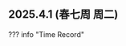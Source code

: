 ## 2025.4.1 (春七周 周二)
??? info "Time Record"
    <div>                        <script type="text/javascript">window.PlotlyConfig = {MathJaxConfig: 'local'};</script>
        <script charset="utf-8" src="https://cdn.plot.ly/plotly-2.35.2.min.js"></script>                <div id="cca145b2-5338-45f0-b765-13ab4119635a" class="plotly-graph-div" style="height:100%; width:100%;"></div>            <script type="text/javascript">                                    window.PLOTLYENV=window.PLOTLYENV || {};                                    if (document.getElementById("cca145b2-5338-45f0-b765-13ab4119635a")) {                    Plotly.newPlot(                        "cca145b2-5338-45f0-b765-13ab4119635a",                        [{"hovertemplate":"Mid: %{x}\u003cbr\u003e\u65f6\u957f: %{y} min\u003cbr\u003e\u5185\u5bb9: %{text}\u003cextra\u003e\u003c\u002fextra\u003e","marker":{"color":"LightSteelBlue"},"name":"\u6d3b\u52a8\u65f6\u957f\u002fmin","text":["\u82f1\u8bed\u542c\u529b","DB\u4f5c\u4e1a","\u4e8b\u52a1 \u80cc\u5355\u8bcd","DB\u4f5c\u4e1a","\u7ec3\u54e8\u7b1b","\u5403\u996d \u80cc\u5355\u8bcd \u4f4d\u79fb","\u8ba8\u8bba\u8bfe","\u4e0a\u8bfe DB\u4f5c\u4e1a","\u5403\u996d \u5237\u89c6\u9891 \u4f4d\u79fb","\u4e0a\u8bfe DB\u4f5c\u4e1a SRTP\u7acb\u9879PPT","\u4e0a\u8bfe CA\u5c55\u793a","\u5403\u996d \u4f4d\u79fb \u80cc\u5355\u8bcd","\u8bfb\u8bba\u6587","\u665a\u4f11","DB\u4f5c\u4e1a","\u6570\u5b66\u5efa\u6a21\u5b66\u4e60","\u8fd0\u52a8 \u4f4d\u79fb \u6253\u7535\u8bdd \u4e8b\u52a1","\u601d\u8003 \u51c6\u5907\u4e60\u6982pre"],"textposition":"none","x":["6:51","7:24","7:50","8:11","8:44","9:28","9:86","11:54","12:62","14:48","16:52","17:49","18:33","18:84","19:71","20:40","20:79","22:65"],"y":[33,32,21,19,48,40,76,100,36,177,70,43,46,57,37,19,60,151],"type":"bar"},{"hovertemplate":"Mid: %{x}\u003cbr\u003e\u65f6\u957f: %{text} min\u003cbr\u003e\u8d1f\u71b5\u503c: %{y}\u003cextra\u003e\u003c\u002fextra\u003e","marker":{"color":"lightgreen"},"mode":"lines+markers","name":"\u8d1f\u71b5\u503c","text":[33.0,32.0,21.0,19.0,48.0,40.0,76.0,100.0,36.0,177.0,70.0,43.0,46.0,57.0,37.0,19.0,60.0,151.0],"x":["6:51","7:24","7:50","8:11","8:44","9:28","9:86","11:54","12:62","14:48","16:52","17:49","18:33","18:84","19:71","20:40","20:79","22:65"],"y":[2.0,2.0,2.0,2.0,1.5,1.5,2.0,1.5,0.0,1.5,1.5,1.5,2.0,1.5,1.5,2.0,2.0,1.5],"yaxis":"y2","type":"scatter"}],                        {"title":{"text":"\u4eca\u65e5\u6d3b\u52a8\u65f6\u957f\u4e0e\u8d1f\u71b5\u503c"},"xaxis":{"title":{"text":"\u6d3b\u52a8\u65f6\u523b\u4e2d\u503c"}},"yaxis":{"title":{"text":"\u6d3b\u52a8\u65f6\u957f\u002fmin"}},"yaxis2":{"overlaying":"y","range":[0,4],"side":"right","title":{"text":"\u8d1f\u71b5\u503c"}},"template":{"data":{"histogram2dcontour":[{"type":"histogram2dcontour","colorbar":{"outlinewidth":0,"ticks":""},"colorscale":[[0.0,"#0d0887"],[0.1111111111111111,"#46039f"],[0.2222222222222222,"#7201a8"],[0.3333333333333333,"#9c179e"],[0.4444444444444444,"#bd3786"],[0.5555555555555556,"#d8576b"],[0.6666666666666666,"#ed7953"],[0.7777777777777778,"#fb9f3a"],[0.8888888888888888,"#fdca26"],[1.0,"#f0f921"]]}],"choropleth":[{"type":"choropleth","colorbar":{"outlinewidth":0,"ticks":""}}],"histogram2d":[{"type":"histogram2d","colorbar":{"outlinewidth":0,"ticks":""},"colorscale":[[0.0,"#0d0887"],[0.1111111111111111,"#46039f"],[0.2222222222222222,"#7201a8"],[0.3333333333333333,"#9c179e"],[0.4444444444444444,"#bd3786"],[0.5555555555555556,"#d8576b"],[0.6666666666666666,"#ed7953"],[0.7777777777777778,"#fb9f3a"],[0.8888888888888888,"#fdca26"],[1.0,"#f0f921"]]}],"heatmap":[{"type":"heatmap","colorbar":{"outlinewidth":0,"ticks":""},"colorscale":[[0.0,"#0d0887"],[0.1111111111111111,"#46039f"],[0.2222222222222222,"#7201a8"],[0.3333333333333333,"#9c179e"],[0.4444444444444444,"#bd3786"],[0.5555555555555556,"#d8576b"],[0.6666666666666666,"#ed7953"],[0.7777777777777778,"#fb9f3a"],[0.8888888888888888,"#fdca26"],[1.0,"#f0f921"]]}],"heatmapgl":[{"type":"heatmapgl","colorbar":{"outlinewidth":0,"ticks":""},"colorscale":[[0.0,"#0d0887"],[0.1111111111111111,"#46039f"],[0.2222222222222222,"#7201a8"],[0.3333333333333333,"#9c179e"],[0.4444444444444444,"#bd3786"],[0.5555555555555556,"#d8576b"],[0.6666666666666666,"#ed7953"],[0.7777777777777778,"#fb9f3a"],[0.8888888888888888,"#fdca26"],[1.0,"#f0f921"]]}],"contourcarpet":[{"type":"contourcarpet","colorbar":{"outlinewidth":0,"ticks":""}}],"contour":[{"type":"contour","colorbar":{"outlinewidth":0,"ticks":""},"colorscale":[[0.0,"#0d0887"],[0.1111111111111111,"#46039f"],[0.2222222222222222,"#7201a8"],[0.3333333333333333,"#9c179e"],[0.4444444444444444,"#bd3786"],[0.5555555555555556,"#d8576b"],[0.6666666666666666,"#ed7953"],[0.7777777777777778,"#fb9f3a"],[0.8888888888888888,"#fdca26"],[1.0,"#f0f921"]]}],"surface":[{"type":"surface","colorbar":{"outlinewidth":0,"ticks":""},"colorscale":[[0.0,"#0d0887"],[0.1111111111111111,"#46039f"],[0.2222222222222222,"#7201a8"],[0.3333333333333333,"#9c179e"],[0.4444444444444444,"#bd3786"],[0.5555555555555556,"#d8576b"],[0.6666666666666666,"#ed7953"],[0.7777777777777778,"#fb9f3a"],[0.8888888888888888,"#fdca26"],[1.0,"#f0f921"]]}],"mesh3d":[{"type":"mesh3d","colorbar":{"outlinewidth":0,"ticks":""}}],"scatter":[{"fillpattern":{"fillmode":"overlay","size":10,"solidity":0.2},"type":"scatter"}],"parcoords":[{"type":"parcoords","line":{"colorbar":{"outlinewidth":0,"ticks":""}}}],"scatterpolargl":[{"type":"scatterpolargl","marker":{"colorbar":{"outlinewidth":0,"ticks":""}}}],"bar":[{"error_x":{"color":"#2a3f5f"},"error_y":{"color":"#2a3f5f"},"marker":{"line":{"color":"#E5ECF6","width":0.5},"pattern":{"fillmode":"overlay","size":10,"solidity":0.2}},"type":"bar"}],"scattergeo":[{"type":"scattergeo","marker":{"colorbar":{"outlinewidth":0,"ticks":""}}}],"scatterpolar":[{"type":"scatterpolar","marker":{"colorbar":{"outlinewidth":0,"ticks":""}}}],"histogram":[{"marker":{"pattern":{"fillmode":"overlay","size":10,"solidity":0.2}},"type":"histogram"}],"scattergl":[{"type":"scattergl","marker":{"colorbar":{"outlinewidth":0,"ticks":""}}}],"scatter3d":[{"type":"scatter3d","line":{"colorbar":{"outlinewidth":0,"ticks":""}},"marker":{"colorbar":{"outlinewidth":0,"ticks":""}}}],"scattermapbox":[{"type":"scattermapbox","marker":{"colorbar":{"outlinewidth":0,"ticks":""}}}],"scatterternary":[{"type":"scatterternary","marker":{"colorbar":{"outlinewidth":0,"ticks":""}}}],"scattercarpet":[{"type":"scattercarpet","marker":{"colorbar":{"outlinewidth":0,"ticks":""}}}],"carpet":[{"aaxis":{"endlinecolor":"#2a3f5f","gridcolor":"white","linecolor":"white","minorgridcolor":"white","startlinecolor":"#2a3f5f"},"baxis":{"endlinecolor":"#2a3f5f","gridcolor":"white","linecolor":"white","minorgridcolor":"white","startlinecolor":"#2a3f5f"},"type":"carpet"}],"table":[{"cells":{"fill":{"color":"#EBF0F8"},"line":{"color":"white"}},"header":{"fill":{"color":"#C8D4E3"},"line":{"color":"white"}},"type":"table"}],"barpolar":[{"marker":{"line":{"color":"#E5ECF6","width":0.5},"pattern":{"fillmode":"overlay","size":10,"solidity":0.2}},"type":"barpolar"}],"pie":[{"automargin":true,"type":"pie"}]},"layout":{"autotypenumbers":"strict","colorway":["#636efa","#EF553B","#00cc96","#ab63fa","#FFA15A","#19d3f3","#FF6692","#B6E880","#FF97FF","#FECB52"],"font":{"color":"#2a3f5f"},"hovermode":"closest","hoverlabel":{"align":"left"},"paper_bgcolor":"white","plot_bgcolor":"#E5ECF6","polar":{"bgcolor":"#E5ECF6","angularaxis":{"gridcolor":"white","linecolor":"white","ticks":""},"radialaxis":{"gridcolor":"white","linecolor":"white","ticks":""}},"ternary":{"bgcolor":"#E5ECF6","aaxis":{"gridcolor":"white","linecolor":"white","ticks":""},"baxis":{"gridcolor":"white","linecolor":"white","ticks":""},"caxis":{"gridcolor":"white","linecolor":"white","ticks":""}},"coloraxis":{"colorbar":{"outlinewidth":0,"ticks":""}},"colorscale":{"sequential":[[0.0,"#0d0887"],[0.1111111111111111,"#46039f"],[0.2222222222222222,"#7201a8"],[0.3333333333333333,"#9c179e"],[0.4444444444444444,"#bd3786"],[0.5555555555555556,"#d8576b"],[0.6666666666666666,"#ed7953"],[0.7777777777777778,"#fb9f3a"],[0.8888888888888888,"#fdca26"],[1.0,"#f0f921"]],"sequentialminus":[[0.0,"#0d0887"],[0.1111111111111111,"#46039f"],[0.2222222222222222,"#7201a8"],[0.3333333333333333,"#9c179e"],[0.4444444444444444,"#bd3786"],[0.5555555555555556,"#d8576b"],[0.6666666666666666,"#ed7953"],[0.7777777777777778,"#fb9f3a"],[0.8888888888888888,"#fdca26"],[1.0,"#f0f921"]],"diverging":[[0,"#8e0152"],[0.1,"#c51b7d"],[0.2,"#de77ae"],[0.3,"#f1b6da"],[0.4,"#fde0ef"],[0.5,"#f7f7f7"],[0.6,"#e6f5d0"],[0.7,"#b8e186"],[0.8,"#7fbc41"],[0.9,"#4d9221"],[1,"#276419"]]},"xaxis":{"gridcolor":"white","linecolor":"white","ticks":"","title":{"standoff":15},"zerolinecolor":"white","automargin":true,"zerolinewidth":2},"yaxis":{"gridcolor":"white","linecolor":"white","ticks":"","title":{"standoff":15},"zerolinecolor":"white","automargin":true,"zerolinewidth":2},"scene":{"xaxis":{"backgroundcolor":"#E5ECF6","gridcolor":"white","linecolor":"white","showbackground":true,"ticks":"","zerolinecolor":"white","gridwidth":2},"yaxis":{"backgroundcolor":"#E5ECF6","gridcolor":"white","linecolor":"white","showbackground":true,"ticks":"","zerolinecolor":"white","gridwidth":2},"zaxis":{"backgroundcolor":"#E5ECF6","gridcolor":"white","linecolor":"white","showbackground":true,"ticks":"","zerolinecolor":"white","gridwidth":2}},"shapedefaults":{"line":{"color":"#2a3f5f"}},"annotationdefaults":{"arrowcolor":"#2a3f5f","arrowhead":0,"arrowwidth":1},"geo":{"bgcolor":"white","landcolor":"#E5ECF6","subunitcolor":"white","showland":true,"showlakes":true,"lakecolor":"white"},"title":{"x":0.05},"mapbox":{"style":"light"}}}},                        {"responsive": true}                    )                };                            </script>        </div>


??? info "Daily Tasks"
    - [x] 运动
    - [x] 练习哨笛
    - [x] CET-6 听力
    - [x] 课内任务 2/3
    - [x] 背单词 1/2
    - [ ] 数学建模学习 2J (33%) 

## 2025.3.2 (周三)
??? info "Time Record"
    <div>                        <script type="text/javascript">window.PlotlyConfig = {MathJaxConfig: 'local'};</script>
        <script charset="utf-8" src="https://cdn.plot.ly/plotly-2.35.2.min.js"></script>                <div id="dd5e4992-20b5-47de-bc49-8d2aab448d0f" class="plotly-graph-div" style="height:100%; width:100%;"></div>            <script type="text/javascript">                                    window.PLOTLYENV=window.PLOTLYENV || {};                                    if (document.getElementById("dd5e4992-20b5-47de-bc49-8d2aab448d0f")) {                    Plotly.newPlot(                        "dd5e4992-20b5-47de-bc49-8d2aab448d0f",                        [{"hovertemplate":"Mid: %{x}\u003cbr\u003e\u65f6\u957f: %{y} min\u003cbr\u003e\u5185\u5bb9: %{text}\u003cextra\u003e\u003c\u002fextra\u003e","marker":{"color":"LightSteelBlue"},"name":"\u6d3b\u52a8\u65f6\u957f\u002fmin","text":["\u7ec3\u54e8\u7b1b","\u5403\u996d \u5237\u89c6\u9891","DBlab5","DBlab5 \u51c6\u5907\u4e60\u6982\u5c55\u793a","\u4e8b\u52a1\uff0c\u5237\u89c6\u9891","\u5403\u996d \u5237\u89c6\u9891 \u4e8b\u52a1 \u4f4d\u79fb","\u4e0a\u8bfe DBlab\u62a5\u544a \u51c6\u5907\u8bba\u6587\u5206\u4eab","\u8fd0\u52a8 \u4f4d\u79fb","\u5237\u89c6\u9891","\u5403\u996d \u5237\u89c6\u9891 \u4f4d\u79fb","\u4e0a\u8bfe \u542c\u5176\u4ed6\u540c\u5b66\u7684\"\u4eba\u751f\u68a6\u60f3\"\u5c55\u793a \u81ea\u5df1\u5c55\u793a \u4f4d\u79fb \u6253\u7535\u8bdd \u51c6\u5907\u8bba\u6587\u5206\u4eab","\u51c6\u5907\u8bba\u6587\u5206\u4eab","\u7ec3\u54e8\u7b1b","\u5237\u89c6\u9891 \u67e5\u8d44\u6599","\u5237\u89c6\u9891 \u67e5\u8d44\u6599"],"textposition":"none","x":["7:59","8:42","8:93","10:58","11:66","12:63","14:51","15:84","16:87","18:28","19:74","21:85","23:25","23:62","24:57"],"y":[55,33,68,102,34,81,134,52,74,48,163,99,22,53,57],"type":"bar"},{"hovertemplate":"Mid: %{x}\u003cbr\u003e\u65f6\u957f: %{text} min\u003cbr\u003e\u8d1f\u71b5\u503c: %{y}\u003cextra\u003e\u003c\u002fextra\u003e","marker":{"color":"lightgreen"},"mode":"lines+markers","name":"\u8d1f\u71b5\u503c","text":[55.0,33.0,68.0,102.0,34.0,81.0,134.0,52.0,74.0,48.0,163.0,99.0,22.0,53.0,57.0],"x":["7:59","8:42","8:93","10:58","11:66","12:63","14:51","15:84","16:87","18:28","19:74","21:85","23:25","23:62","24:57"],"y":[1.5,0.0,2.0,2.0,0.0,0.0,1.5,1.5,0.0,0.0,1.0,2.0,1.5,1.0,1.0],"yaxis":"y2","type":"scatter"}],                        {"title":{"text":"\u4eca\u65e5\u6d3b\u52a8\u65f6\u957f\u4e0e\u8d1f\u71b5\u503c"},"xaxis":{"title":{"text":"\u6d3b\u52a8\u65f6\u523b\u4e2d\u503c"}},"yaxis":{"title":{"text":"\u6d3b\u52a8\u65f6\u957f\u002fmin"}},"yaxis2":{"overlaying":"y","range":[0,4],"side":"right","title":{"text":"\u8d1f\u71b5\u503c"}},"template":{"data":{"histogram2dcontour":[{"type":"histogram2dcontour","colorbar":{"outlinewidth":0,"ticks":""},"colorscale":[[0.0,"#0d0887"],[0.1111111111111111,"#46039f"],[0.2222222222222222,"#7201a8"],[0.3333333333333333,"#9c179e"],[0.4444444444444444,"#bd3786"],[0.5555555555555556,"#d8576b"],[0.6666666666666666,"#ed7953"],[0.7777777777777778,"#fb9f3a"],[0.8888888888888888,"#fdca26"],[1.0,"#f0f921"]]}],"choropleth":[{"type":"choropleth","colorbar":{"outlinewidth":0,"ticks":""}}],"histogram2d":[{"type":"histogram2d","colorbar":{"outlinewidth":0,"ticks":""},"colorscale":[[0.0,"#0d0887"],[0.1111111111111111,"#46039f"],[0.2222222222222222,"#7201a8"],[0.3333333333333333,"#9c179e"],[0.4444444444444444,"#bd3786"],[0.5555555555555556,"#d8576b"],[0.6666666666666666,"#ed7953"],[0.7777777777777778,"#fb9f3a"],[0.8888888888888888,"#fdca26"],[1.0,"#f0f921"]]}],"heatmap":[{"type":"heatmap","colorbar":{"outlinewidth":0,"ticks":""},"colorscale":[[0.0,"#0d0887"],[0.1111111111111111,"#46039f"],[0.2222222222222222,"#7201a8"],[0.3333333333333333,"#9c179e"],[0.4444444444444444,"#bd3786"],[0.5555555555555556,"#d8576b"],[0.6666666666666666,"#ed7953"],[0.7777777777777778,"#fb9f3a"],[0.8888888888888888,"#fdca26"],[1.0,"#f0f921"]]}],"heatmapgl":[{"type":"heatmapgl","colorbar":{"outlinewidth":0,"ticks":""},"colorscale":[[0.0,"#0d0887"],[0.1111111111111111,"#46039f"],[0.2222222222222222,"#7201a8"],[0.3333333333333333,"#9c179e"],[0.4444444444444444,"#bd3786"],[0.5555555555555556,"#d8576b"],[0.6666666666666666,"#ed7953"],[0.7777777777777778,"#fb9f3a"],[0.8888888888888888,"#fdca26"],[1.0,"#f0f921"]]}],"contourcarpet":[{"type":"contourcarpet","colorbar":{"outlinewidth":0,"ticks":""}}],"contour":[{"type":"contour","colorbar":{"outlinewidth":0,"ticks":""},"colorscale":[[0.0,"#0d0887"],[0.1111111111111111,"#46039f"],[0.2222222222222222,"#7201a8"],[0.3333333333333333,"#9c179e"],[0.4444444444444444,"#bd3786"],[0.5555555555555556,"#d8576b"],[0.6666666666666666,"#ed7953"],[0.7777777777777778,"#fb9f3a"],[0.8888888888888888,"#fdca26"],[1.0,"#f0f921"]]}],"surface":[{"type":"surface","colorbar":{"outlinewidth":0,"ticks":""},"colorscale":[[0.0,"#0d0887"],[0.1111111111111111,"#46039f"],[0.2222222222222222,"#7201a8"],[0.3333333333333333,"#9c179e"],[0.4444444444444444,"#bd3786"],[0.5555555555555556,"#d8576b"],[0.6666666666666666,"#ed7953"],[0.7777777777777778,"#fb9f3a"],[0.8888888888888888,"#fdca26"],[1.0,"#f0f921"]]}],"mesh3d":[{"type":"mesh3d","colorbar":{"outlinewidth":0,"ticks":""}}],"scatter":[{"fillpattern":{"fillmode":"overlay","size":10,"solidity":0.2},"type":"scatter"}],"parcoords":[{"type":"parcoords","line":{"colorbar":{"outlinewidth":0,"ticks":""}}}],"scatterpolargl":[{"type":"scatterpolargl","marker":{"colorbar":{"outlinewidth":0,"ticks":""}}}],"bar":[{"error_x":{"color":"#2a3f5f"},"error_y":{"color":"#2a3f5f"},"marker":{"line":{"color":"#E5ECF6","width":0.5},"pattern":{"fillmode":"overlay","size":10,"solidity":0.2}},"type":"bar"}],"scattergeo":[{"type":"scattergeo","marker":{"colorbar":{"outlinewidth":0,"ticks":""}}}],"scatterpolar":[{"type":"scatterpolar","marker":{"colorbar":{"outlinewidth":0,"ticks":""}}}],"histogram":[{"marker":{"pattern":{"fillmode":"overlay","size":10,"solidity":0.2}},"type":"histogram"}],"scattergl":[{"type":"scattergl","marker":{"colorbar":{"outlinewidth":0,"ticks":""}}}],"scatter3d":[{"type":"scatter3d","line":{"colorbar":{"outlinewidth":0,"ticks":""}},"marker":{"colorbar":{"outlinewidth":0,"ticks":""}}}],"scattermapbox":[{"type":"scattermapbox","marker":{"colorbar":{"outlinewidth":0,"ticks":""}}}],"scatterternary":[{"type":"scatterternary","marker":{"colorbar":{"outlinewidth":0,"ticks":""}}}],"scattercarpet":[{"type":"scattercarpet","marker":{"colorbar":{"outlinewidth":0,"ticks":""}}}],"carpet":[{"aaxis":{"endlinecolor":"#2a3f5f","gridcolor":"white","linecolor":"white","minorgridcolor":"white","startlinecolor":"#2a3f5f"},"baxis":{"endlinecolor":"#2a3f5f","gridcolor":"white","linecolor":"white","minorgridcolor":"white","startlinecolor":"#2a3f5f"},"type":"carpet"}],"table":[{"cells":{"fill":{"color":"#EBF0F8"},"line":{"color":"white"}},"header":{"fill":{"color":"#C8D4E3"},"line":{"color":"white"}},"type":"table"}],"barpolar":[{"marker":{"line":{"color":"#E5ECF6","width":0.5},"pattern":{"fillmode":"overlay","size":10,"solidity":0.2}},"type":"barpolar"}],"pie":[{"automargin":true,"type":"pie"}]},"layout":{"autotypenumbers":"strict","colorway":["#636efa","#EF553B","#00cc96","#ab63fa","#FFA15A","#19d3f3","#FF6692","#B6E880","#FF97FF","#FECB52"],"font":{"color":"#2a3f5f"},"hovermode":"closest","hoverlabel":{"align":"left"},"paper_bgcolor":"white","plot_bgcolor":"#E5ECF6","polar":{"bgcolor":"#E5ECF6","angularaxis":{"gridcolor":"white","linecolor":"white","ticks":""},"radialaxis":{"gridcolor":"white","linecolor":"white","ticks":""}},"ternary":{"bgcolor":"#E5ECF6","aaxis":{"gridcolor":"white","linecolor":"white","ticks":""},"baxis":{"gridcolor":"white","linecolor":"white","ticks":""},"caxis":{"gridcolor":"white","linecolor":"white","ticks":""}},"coloraxis":{"colorbar":{"outlinewidth":0,"ticks":""}},"colorscale":{"sequential":[[0.0,"#0d0887"],[0.1111111111111111,"#46039f"],[0.2222222222222222,"#7201a8"],[0.3333333333333333,"#9c179e"],[0.4444444444444444,"#bd3786"],[0.5555555555555556,"#d8576b"],[0.6666666666666666,"#ed7953"],[0.7777777777777778,"#fb9f3a"],[0.8888888888888888,"#fdca26"],[1.0,"#f0f921"]],"sequentialminus":[[0.0,"#0d0887"],[0.1111111111111111,"#46039f"],[0.2222222222222222,"#7201a8"],[0.3333333333333333,"#9c179e"],[0.4444444444444444,"#bd3786"],[0.5555555555555556,"#d8576b"],[0.6666666666666666,"#ed7953"],[0.7777777777777778,"#fb9f3a"],[0.8888888888888888,"#fdca26"],[1.0,"#f0f921"]],"diverging":[[0,"#8e0152"],[0.1,"#c51b7d"],[0.2,"#de77ae"],[0.3,"#f1b6da"],[0.4,"#fde0ef"],[0.5,"#f7f7f7"],[0.6,"#e6f5d0"],[0.7,"#b8e186"],[0.8,"#7fbc41"],[0.9,"#4d9221"],[1,"#276419"]]},"xaxis":{"gridcolor":"white","linecolor":"white","ticks":"","title":{"standoff":15},"zerolinecolor":"white","automargin":true,"zerolinewidth":2},"yaxis":{"gridcolor":"white","linecolor":"white","ticks":"","title":{"standoff":15},"zerolinecolor":"white","automargin":true,"zerolinewidth":2},"scene":{"xaxis":{"backgroundcolor":"#E5ECF6","gridcolor":"white","linecolor":"white","showbackground":true,"ticks":"","zerolinecolor":"white","gridwidth":2},"yaxis":{"backgroundcolor":"#E5ECF6","gridcolor":"white","linecolor":"white","showbackground":true,"ticks":"","zerolinecolor":"white","gridwidth":2},"zaxis":{"backgroundcolor":"#E5ECF6","gridcolor":"white","linecolor":"white","showbackground":true,"ticks":"","zerolinecolor":"white","gridwidth":2}},"shapedefaults":{"line":{"color":"#2a3f5f"}},"annotationdefaults":{"arrowcolor":"#2a3f5f","arrowhead":0,"arrowwidth":1},"geo":{"bgcolor":"white","landcolor":"#E5ECF6","subunitcolor":"white","showland":true,"showlakes":true,"lakecolor":"white"},"title":{"x":0.05},"mapbox":{"style":"light"}}}},                        {"responsive": true}                    )                };                            </script>        </div>


## 2025.4.21 (夏二周 周一)
??? info "Time Record"
    <div>                        <script type="text/javascript">window.PlotlyConfig = {MathJaxConfig: 'local'};</script>
        <script charset="utf-8" src="https://cdn.plot.ly/plotly-2.35.2.min.js"></script>                <div id="aeaad963-3407-4dd5-b706-39a1721b4be7" class="plotly-graph-div" style="height:100%; width:100%;"></div>            <script type="text/javascript">                                    window.PLOTLYENV=window.PLOTLYENV || {};                                    if (document.getElementById("aeaad963-3407-4dd5-b706-39a1721b4be7")) {                    Plotly.newPlot(                        "aeaad963-3407-4dd5-b706-39a1721b4be7",                        [{"hovertemplate":"Mid: %{x}\u003cbr\u003e\u65f6\u957f: %{y} min\u003cbr\u003e\u5185\u5bb9: %{text}\u003cextra\u003e\u003c\u002fextra\u003e","marker":{"color":"LightSteelBlue"},"name":"\u6d3b\u52a8\u65f6\u957f\u002fmin","text":["\u5403\u996d \u5237\u89c6\u9891 \u4f4d\u79fb","\u4e0a\u6e38\u6cf3\u8bfe \u4f4d\u79fb","\u4e0a\u8bfe \u5b66git","\u5403\u996d \u5237\u89c6\u9891 \u4f4d\u79fb","\u6574\u7406\u6587\u4ef6","\u4e8b\u52a1 \u80cc\u5355\u8bcd","\u5348\u4f11","DB\u590d\u4e60 \u5b66\u4e60\u4e8b\u52a1","\u5403\u996d \u80cc\u5355\u8bcd","DB\u590d\u4e60 \u542c\u97f3\u4e50","DB\u590d\u4e60 \u63a2\u7d22react","\u5b66\u4e60js","DB\u590d\u4e60","\u7ec3\u4e60\u62c7\u6307\u7434","\u5b66\u4e60react","\u7814\u7a76b\u7ad9\u89c6\u9891\u4e0b\u8f7d"],"textposition":"none","x":["7:39","8:55","10:71","12:77","14:6","14:14","15:41","17:39","18:30","18:82","19:79","20:66","21:37","21:56","22:25","22:83"],"y":[44,108,163,90,8,9,165,70,31,74,39,55,9,29,28,88],"type":"bar"},{"hovertemplate":"Mid: %{x}\u003cbr\u003e\u65f6\u957f: %{text} min\u003cbr\u003e\u8d1f\u71b5\u503c: %{y}\u003cextra\u003e\u003c\u002fextra\u003e","marker":{"color":"lightgreen"},"mode":"lines+markers","name":"\u8d1f\u71b5\u503c","text":[44.0,108.0,163.0,90.0,8.0,9.0,165.0,70.0,31.0,74.0,39.0,55.0,9.0,29.0,28.0,88.0],"x":["7:39","8:55","10:71","12:77","14:6","14:14","15:41","17:39","18:30","18:82","19:79","20:66","21:37","21:56","22:25","22:83"],"y":[0.5,2.0,1.5,0.0,2.0,2.0,0.5,1.5,2.0,2.0,2.0,1.5,2.0,1.5,1.5,1.5],"yaxis":"y2","type":"scatter"}],                        {"title":{"text":"\u4eca\u65e5\u6d3b\u52a8\u65f6\u957f\u4e0e\u8d1f\u71b5\u503c"},"xaxis":{"title":{"text":"\u6d3b\u52a8\u65f6\u523b\u4e2d\u503c"}},"yaxis":{"title":{"text":"\u6d3b\u52a8\u65f6\u957f\u002fmin"}},"yaxis2":{"overlaying":"y","range":[0,4],"side":"right","title":{"text":"\u8d1f\u71b5\u503c"}},"template":{"data":{"histogram2dcontour":[{"type":"histogram2dcontour","colorbar":{"outlinewidth":0,"ticks":""},"colorscale":[[0.0,"#0d0887"],[0.1111111111111111,"#46039f"],[0.2222222222222222,"#7201a8"],[0.3333333333333333,"#9c179e"],[0.4444444444444444,"#bd3786"],[0.5555555555555556,"#d8576b"],[0.6666666666666666,"#ed7953"],[0.7777777777777778,"#fb9f3a"],[0.8888888888888888,"#fdca26"],[1.0,"#f0f921"]]}],"choropleth":[{"type":"choropleth","colorbar":{"outlinewidth":0,"ticks":""}}],"histogram2d":[{"type":"histogram2d","colorbar":{"outlinewidth":0,"ticks":""},"colorscale":[[0.0,"#0d0887"],[0.1111111111111111,"#46039f"],[0.2222222222222222,"#7201a8"],[0.3333333333333333,"#9c179e"],[0.4444444444444444,"#bd3786"],[0.5555555555555556,"#d8576b"],[0.6666666666666666,"#ed7953"],[0.7777777777777778,"#fb9f3a"],[0.8888888888888888,"#fdca26"],[1.0,"#f0f921"]]}],"heatmap":[{"type":"heatmap","colorbar":{"outlinewidth":0,"ticks":""},"colorscale":[[0.0,"#0d0887"],[0.1111111111111111,"#46039f"],[0.2222222222222222,"#7201a8"],[0.3333333333333333,"#9c179e"],[0.4444444444444444,"#bd3786"],[0.5555555555555556,"#d8576b"],[0.6666666666666666,"#ed7953"],[0.7777777777777778,"#fb9f3a"],[0.8888888888888888,"#fdca26"],[1.0,"#f0f921"]]}],"heatmapgl":[{"type":"heatmapgl","colorbar":{"outlinewidth":0,"ticks":""},"colorscale":[[0.0,"#0d0887"],[0.1111111111111111,"#46039f"],[0.2222222222222222,"#7201a8"],[0.3333333333333333,"#9c179e"],[0.4444444444444444,"#bd3786"],[0.5555555555555556,"#d8576b"],[0.6666666666666666,"#ed7953"],[0.7777777777777778,"#fb9f3a"],[0.8888888888888888,"#fdca26"],[1.0,"#f0f921"]]}],"contourcarpet":[{"type":"contourcarpet","colorbar":{"outlinewidth":0,"ticks":""}}],"contour":[{"type":"contour","colorbar":{"outlinewidth":0,"ticks":""},"colorscale":[[0.0,"#0d0887"],[0.1111111111111111,"#46039f"],[0.2222222222222222,"#7201a8"],[0.3333333333333333,"#9c179e"],[0.4444444444444444,"#bd3786"],[0.5555555555555556,"#d8576b"],[0.6666666666666666,"#ed7953"],[0.7777777777777778,"#fb9f3a"],[0.8888888888888888,"#fdca26"],[1.0,"#f0f921"]]}],"surface":[{"type":"surface","colorbar":{"outlinewidth":0,"ticks":""},"colorscale":[[0.0,"#0d0887"],[0.1111111111111111,"#46039f"],[0.2222222222222222,"#7201a8"],[0.3333333333333333,"#9c179e"],[0.4444444444444444,"#bd3786"],[0.5555555555555556,"#d8576b"],[0.6666666666666666,"#ed7953"],[0.7777777777777778,"#fb9f3a"],[0.8888888888888888,"#fdca26"],[1.0,"#f0f921"]]}],"mesh3d":[{"type":"mesh3d","colorbar":{"outlinewidth":0,"ticks":""}}],"scatter":[{"fillpattern":{"fillmode":"overlay","size":10,"solidity":0.2},"type":"scatter"}],"parcoords":[{"type":"parcoords","line":{"colorbar":{"outlinewidth":0,"ticks":""}}}],"scatterpolargl":[{"type":"scatterpolargl","marker":{"colorbar":{"outlinewidth":0,"ticks":""}}}],"bar":[{"error_x":{"color":"#2a3f5f"},"error_y":{"color":"#2a3f5f"},"marker":{"line":{"color":"#E5ECF6","width":0.5},"pattern":{"fillmode":"overlay","size":10,"solidity":0.2}},"type":"bar"}],"scattergeo":[{"type":"scattergeo","marker":{"colorbar":{"outlinewidth":0,"ticks":""}}}],"scatterpolar":[{"type":"scatterpolar","marker":{"colorbar":{"outlinewidth":0,"ticks":""}}}],"histogram":[{"marker":{"pattern":{"fillmode":"overlay","size":10,"solidity":0.2}},"type":"histogram"}],"scattergl":[{"type":"scattergl","marker":{"colorbar":{"outlinewidth":0,"ticks":""}}}],"scatter3d":[{"type":"scatter3d","line":{"colorbar":{"outlinewidth":0,"ticks":""}},"marker":{"colorbar":{"outlinewidth":0,"ticks":""}}}],"scattermapbox":[{"type":"scattermapbox","marker":{"colorbar":{"outlinewidth":0,"ticks":""}}}],"scatterternary":[{"type":"scatterternary","marker":{"colorbar":{"outlinewidth":0,"ticks":""}}}],"scattercarpet":[{"type":"scattercarpet","marker":{"colorbar":{"outlinewidth":0,"ticks":""}}}],"carpet":[{"aaxis":{"endlinecolor":"#2a3f5f","gridcolor":"white","linecolor":"white","minorgridcolor":"white","startlinecolor":"#2a3f5f"},"baxis":{"endlinecolor":"#2a3f5f","gridcolor":"white","linecolor":"white","minorgridcolor":"white","startlinecolor":"#2a3f5f"},"type":"carpet"}],"table":[{"cells":{"fill":{"color":"#EBF0F8"},"line":{"color":"white"}},"header":{"fill":{"color":"#C8D4E3"},"line":{"color":"white"}},"type":"table"}],"barpolar":[{"marker":{"line":{"color":"#E5ECF6","width":0.5},"pattern":{"fillmode":"overlay","size":10,"solidity":0.2}},"type":"barpolar"}],"pie":[{"automargin":true,"type":"pie"}]},"layout":{"autotypenumbers":"strict","colorway":["#636efa","#EF553B","#00cc96","#ab63fa","#FFA15A","#19d3f3","#FF6692","#B6E880","#FF97FF","#FECB52"],"font":{"color":"#2a3f5f"},"hovermode":"closest","hoverlabel":{"align":"left"},"paper_bgcolor":"white","plot_bgcolor":"#E5ECF6","polar":{"bgcolor":"#E5ECF6","angularaxis":{"gridcolor":"white","linecolor":"white","ticks":""},"radialaxis":{"gridcolor":"white","linecolor":"white","ticks":""}},"ternary":{"bgcolor":"#E5ECF6","aaxis":{"gridcolor":"white","linecolor":"white","ticks":""},"baxis":{"gridcolor":"white","linecolor":"white","ticks":""},"caxis":{"gridcolor":"white","linecolor":"white","ticks":""}},"coloraxis":{"colorbar":{"outlinewidth":0,"ticks":""}},"colorscale":{"sequential":[[0.0,"#0d0887"],[0.1111111111111111,"#46039f"],[0.2222222222222222,"#7201a8"],[0.3333333333333333,"#9c179e"],[0.4444444444444444,"#bd3786"],[0.5555555555555556,"#d8576b"],[0.6666666666666666,"#ed7953"],[0.7777777777777778,"#fb9f3a"],[0.8888888888888888,"#fdca26"],[1.0,"#f0f921"]],"sequentialminus":[[0.0,"#0d0887"],[0.1111111111111111,"#46039f"],[0.2222222222222222,"#7201a8"],[0.3333333333333333,"#9c179e"],[0.4444444444444444,"#bd3786"],[0.5555555555555556,"#d8576b"],[0.6666666666666666,"#ed7953"],[0.7777777777777778,"#fb9f3a"],[0.8888888888888888,"#fdca26"],[1.0,"#f0f921"]],"diverging":[[0,"#8e0152"],[0.1,"#c51b7d"],[0.2,"#de77ae"],[0.3,"#f1b6da"],[0.4,"#fde0ef"],[0.5,"#f7f7f7"],[0.6,"#e6f5d0"],[0.7,"#b8e186"],[0.8,"#7fbc41"],[0.9,"#4d9221"],[1,"#276419"]]},"xaxis":{"gridcolor":"white","linecolor":"white","ticks":"","title":{"standoff":15},"zerolinecolor":"white","automargin":true,"zerolinewidth":2},"yaxis":{"gridcolor":"white","linecolor":"white","ticks":"","title":{"standoff":15},"zerolinecolor":"white","automargin":true,"zerolinewidth":2},"scene":{"xaxis":{"backgroundcolor":"#E5ECF6","gridcolor":"white","linecolor":"white","showbackground":true,"ticks":"","zerolinecolor":"white","gridwidth":2},"yaxis":{"backgroundcolor":"#E5ECF6","gridcolor":"white","linecolor":"white","showbackground":true,"ticks":"","zerolinecolor":"white","gridwidth":2},"zaxis":{"backgroundcolor":"#E5ECF6","gridcolor":"white","linecolor":"white","showbackground":true,"ticks":"","zerolinecolor":"white","gridwidth":2}},"shapedefaults":{"line":{"color":"#2a3f5f"}},"annotationdefaults":{"arrowcolor":"#2a3f5f","arrowhead":0,"arrowwidth":1},"geo":{"bgcolor":"white","landcolor":"#E5ECF6","subunitcolor":"white","showland":true,"showlakes":true,"lakecolor":"white"},"title":{"x":0.05},"mapbox":{"style":"light"}}}},                        {"responsive": true}                    )                };                            </script>        </div>

??? info "Daily Tasks"
    - [x] 运动打卡
    - [x] 背单词 1/2: 1
    - [x] 课内任务 1/2/3: 2
    - [ ] 考试科目复习
    - [ ] 数学建模学习 2J
    - [ ] CET-6 听力
    - [x] 音乐练习: 拇指琴
    - [x] 剪辑学习
    - [x] react 学习

##
??? info "Time Record"


??? info "Daily Tasks"


??? note "Introspection"

##